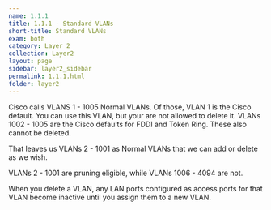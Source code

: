 ```yaml
---
name: 1.1.1
title: 1.1.1 - Standard VLANs
short-title: Standard VLANs
exam: both
category: Layer 2
collection: Layer2
layout: page
sidebar: layer2_sidebar
permalink: 1.1.1.html
folder: layer2
---
```

Cisco calls VLANS 1 - 1005 Normal VLANs. Of those, VLAN 1 is the Cisco default. You can use this VLAN, but your are not allowed to delete it. VLANs 1002 - 1005 are the Cisco defaults for FDDI and Token Ring. These also cannot be deleted.

That leaves us VLANs 2 - 1001 as Normal VLANs that we can add or delete as we wish.

VLANs 2 - 1001 are pruning eligible, while VLANs 1006 - 4094 are not.

When you delete a VLAN, any LAN ports configured as access ports for that VLAN become inactive until you assign them to a new VLAN.
